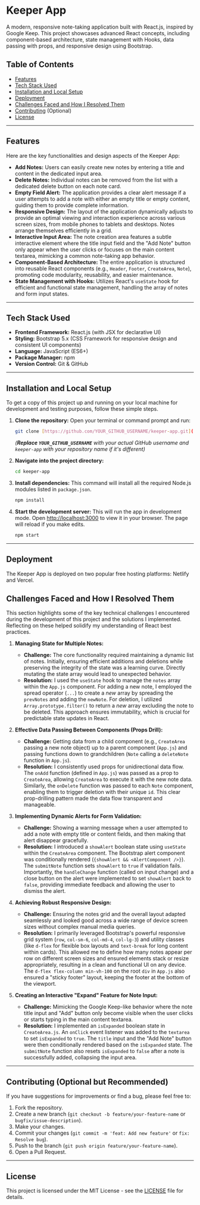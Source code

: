 # Keeper App

A modern, responsive note-taking application built with React.js, inspired by Google Keep. This project showcases advanced React concepts, including component-based architecture, state management with Hooks, data passing with props, and responsive design using Bootstrap.

## Table of Contents

* [Features](#features)
* [Tech Stack Used](#tech-stack-used)
* [Installation and Local Setup](#installation-and-local-setup)
* [Deployment](#deployment)
* [Challenges Faced and How I Resolved Them](#challenges-faced-and-how-i-resolved-them)
* [Contributing](#contributing) (Optional)
* [License](#license)

---

## Features

Here are the key functionalities and design aspects of the Keeper App:

* **Add Notes:** Users can easily create new notes by entering a title and content in the dedicated input area.
* **Delete Notes:** Individual notes can be removed from the list with a dedicated delete button on each note card.
* **Empty Field Alert:** The application provides a clear alert message if a user attempts to add a note with either an empty title or empty content, guiding them to provide complete information.
* **Responsive Design:** The layout of the application dynamically adjusts to provide an optimal viewing and interaction experience across various screen sizes, from mobile phones to tablets and desktops. Notes arrange themselves efficiently in a grid.
* **Interactive Input Area:** The note creation area features a subtle interactive element where the title input field and the "Add Note" button only appear when the user clicks or focuses on the main content textarea, mimicking a common note-taking app behavior.
* **Component-Based Architecture:** The entire application is structured into reusable React components (e.g., `Header`, `Footer`, `CreateArea`, `Note`), promoting code modularity, reusability, and easier maintenance.
* **State Management with Hooks:** Utilizes React's `useState` hook for efficient and functional state management, handling the array of notes and form input states.

---

## Tech Stack Used

* **Frontend Framework:** React.js (with JSX for declarative UI)
* **Styling:** Bootstrap 5.x (CSS Framework for responsive design and consistent UI components)
* **Language:** JavaScript (ES6+)
* **Package Manager:** npm
* **Version Control:** Git & GitHub

---

## Installation and Local Setup

To get a copy of this project up and running on your local machine for development and testing purposes, follow these simple steps.

1.  **Clone the repository:**
    Open your terminal or command prompt and run:
    ```bash
    git clone [https://github.com/YOUR_GITHUB_USERNAME/keeper-app.git](https://github.com/YOUR_GITHUB_USERNAME/keeper-app.git)
    ```
    *(**Replace `YOUR_GITHUB_USERNAME`** with your actual GitHub username and `keeper-app` with your repository name if it's different)*

2.  **Navigate into the project directory:**
    ```bash
    cd keeper-app
    ```

3.  **Install dependencies:**
    This command will install all the required Node.js modules listed in `package.json`.
    ```bash
    npm install
    ```

4.  **Start the development server:**
    This will run the app in development mode. Open [http://localhost:3000](http://localhost:3000) to view it in your browser. The page will reload if you make edits.
    ```bash
    npm start
    ```

---

## Deployment

The Keeper App is deployed on two popular free hosting platforms: Netlify and Vercel.



## Challenges Faced and How I Resolved Them

This section highlights some of the key technical challenges I encountered during the development of this project and the solutions I implemented. Reflecting on these helped solidify my understanding of React best practices.

1.  **Managing State for Multiple Notes:**
    * **Challenge:** The core functionality required maintaining a dynamic list of notes. Initially, ensuring efficient additions and deletions while preserving the integrity of the state was a learning curve. Directly mutating the state array would lead to unexpected behavior.
    * **Resolution:** I used the `useState` hook to manage the `notes` array within the `App.js` component. For adding a new note, I employed the spread operator (`...`) to create a *new* array by spreading the `prevNotes` and adding the `newNote`. For deletion, I utilized `Array.prototype.filter()` to return a *new* array excluding the note to be deleted. This approach ensures immutability, which is crucial for predictable state updates in React.

2.  **Effective Data Passing Between Components (Props Drill):**
    * **Challenge:** Getting data from a child component (e.g., `CreateArea` passing a new note object) up to a parent component (`App.js`) and passing functions down to grandchildren (`Note` calling a `deleteNote` function in `App.js`).
    * **Resolution:** I consistently used props for unidirectional data flow. The `onAdd` function (defined in `App.js`) was passed as a prop to `CreateArea`, allowing `CreateArea` to execute it with the new note data. Similarly, the `onDelete` function was passed to each `Note` component, enabling them to trigger deletion with their unique `id`. This clear prop-drilling pattern made the data flow transparent and manageable.

3.  **Implementing Dynamic Alerts for Form Validation:**
    * **Challenge:** Showing a warning message when a user attempted to add a note with empty title or content fields, and then making that alert disappear gracefully.
    * **Resolution:** I introduced a `showAlert` boolean state using `useState` within the `CreateArea` component. The Bootstrap alert component was conditionally rendered (`{showAlert && <AlertComponent />}`). The `submitNote` function sets `showAlert` to `true` if validation fails. Importantly, the `handleChange` function (called on input change) and a close button on the alert were implemented to set `showAlert` back to `false`, providing immediate feedback and allowing the user to dismiss the alert.

4.  **Achieving Robust Responsive Design:**
    * **Challenge:** Ensuring the notes grid and the overall layout adapted seamlessly and looked good across a wide range of device screen sizes without complex manual media queries.
    * **Resolution:** I primarily leveraged Bootstrap's powerful responsive grid system (`row`, `col-sm-6`, `col-md-4`, `col-lg-3`) and utility classes (like `d-flex` for flexible box layouts and `text-break` for long content within cards). This allowed me to define how many notes appear per row on different screen sizes and ensured elements stack or resize appropriately, resulting in a clean and functional UI on any device. The `d-flex flex-column min-vh-100` on the root `div` in `App.js` also ensured a "sticky footer" layout, keeping the footer at the bottom of the viewport.

5.  **Creating an Interactive "Expand" Feature for Note Input:**
    * **Challenge:** Mimicking the Google Keep-like behavior where the note title input and "Add" button only become visible when the user clicks or starts typing in the main content textarea.
    * **Resolution:** I implemented an `isExpanded` boolean state in `CreateArea.js`. An `onClick` event listener was added to the `textarea` to set `isExpanded` to `true`. The `title` input and the "Add Note" button were then conditionally rendered based on the `isExpanded` state. The `submitNote` function also resets `isExpanded` to `false` after a note is successfully added, collapsing the input area.

---

## Contributing (Optional but Recommended)

If you have suggestions for improvements or find a bug, please feel free to:

1.  Fork the repository.
2.  Create a new branch (`git checkout -b feature/your-feature-name` or `bugfix/issue-description`).
3.  Make your changes.
4.  Commit your changes (`git commit -m 'feat: Add new feature'` or `fix: Resolve bug`).
5.  Push to the branch (`git push origin feature/your-feature-name`).
6.  Open a Pull Request.

---

## License

This project is licensed under the MIT License - see the [LICENSE](LICENSE) file for details.